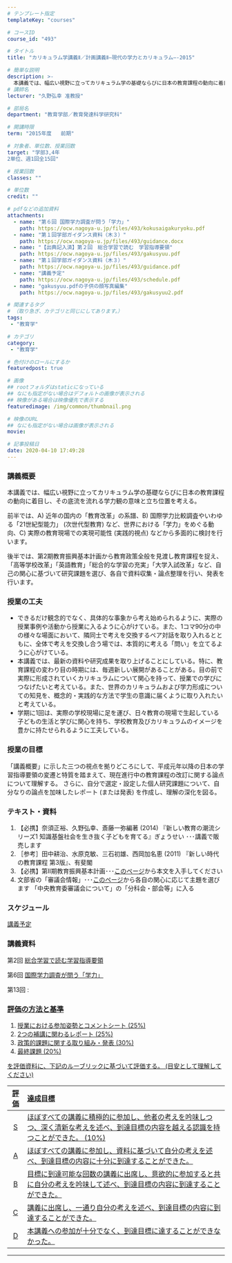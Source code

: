 ```yaml
---
# テンプレート指定
templateKey: "courses"

# コースID
course_id: "493"

# タイトル
title: "カリキュラム学講義Ⅱ／計画講義Ⅱ―現代の学力とカリキュラム―-2015"

# 簡単な説明
description: >-
  本講義では、幅広い視野に立ってカリキュラム学の基礎ならびに日本の教育課程の動向に着目し、その底流を流れる学力観の意味と立ち位置を考える。前半では、A) 近年の国内の「教育改革」の系譜、B) 国際学力比較調査やいわゆる「21世紀型能力」 (次世代型教育) など、世界における「学力」をめぐる動向、C) 実際の教育現場での実現可能性 (実践的視点) などから多面的に検討を行います。後半では、第2 ....
# 講師名
lecturer: "久野弘幸 准教授"

# 部局名
department: "教育学部／教育発達科学研究科"

# 開講時限
term: "2015年度	前期"

# 対象者、単位数、授業回数
target: "学部3,4年
2単位、週1回全15回"

# 授業回数
classes: ""

# 単位数
credit: ""

# pdfなどの追加資料
attachments:
  - name: "第６回 国際学力調査が問う「学力」" 
    path: https://ocw.nagoya-u.jp/files/493/kokusaigakuryoku.pdf
  - name: "第１回学部ガイダンス資料（木３）" 
    path: https://ocw.nagoya-u.jp/files/493/guidance.docx
  - name: "【出典記入済】第２回　総合学習で読む　学習指導要領" 
    path: https://ocw.nagoya-u.jp/files/493/gakusyuu.pdf
  - name: "第１回学部ガイダンス資料（木３）" 
    path: https://ocw.nagoya-u.jp/files/493/guidance.pdf
  - name: "講義予定" 
    path: https://ocw.nagoya-u.jp/files/493/schedule.pdf
  - name: "gakusyuu.pdfの子供の顔写真編集" 
    path: https://ocw.nagoya-u.jp/files/493/gakusyuu2.pdf

# 関連するタグ
# （取り急ぎ、カテゴリと同じにしてあります。）
tags:
 - "教育学"

# カテゴリ
category:
 - "教育学"

# 色付けのロールにするか
featuredpost: true

# 画像
## rootフォルダはstaticになっている
## なにも指定がない場合はデフォルトの画像が表示される
## 映像がある場合は映像優先で表示する
featuredimage: /img/common/thumbnail.png

# 映像のURL
## なにも指定がない場合は画像が表示される
movie: 

# 記事投稿日
date: 2020-04-10 17:49:28
---
```


### 講義概要

本講義では、幅広い視野に立ってカリキュラム学の基礎ならびに日本の教育課程の動向に着目し、その底流を流れる学力観の意味と立ち位置を考える。

前半では、A) 近年の国内の「教育改革」の系譜、B) 国際学力比較調査やいわゆる「21世紀型能力」 (次世代型教育) など、世界における「学力」をめぐる動向、C) 実際の教育現場での実現可能性 (実践的視点) などから多面的に検討を行います。

後半では、第2期教育振興基本計画から教育政策全般を見渡し教育課程を捉え、「高等学校改革」「英語教育」「総合的な学習の充実」「大学入試改革」など、自己の関心に基づいて研究課題を選び、各自で資料収集・論点整理を行い、発表を行います。


### 授業の工夫

* できるだけ観念的でなく、具体的な事象から考え始められるように、実際の授業事例や活動から授業に入るように心がけている。また、1コマ90分の中の様々な場面において、隣同士で考えを交換するペア対話を取り入れるとともに、全体で考えを交換し合う場では、本質的に考える「問い」を立てるように心がけている。
* 本講義では、最新の資料や研究成果を取り上げることにしている。特に、教育課程の変わり目の時期には、毎週新しい展開があることがある。目の前で実際に形成されていくカリキュラムについて関心を持って、授業での学びにつなげたいと考えている。また、世界のカリキュラムおよび学力形成についての知見を、概念的・実践的な方法で学生の意識に届くように取り入れたいと考えている。
* 学期に1回は、実際の学校現場に足を運び、日々教育の現場で生起している子どもの生活と学びに関心を持ち、学校教育及びカリキュラムのイメージを豊かに持たせられるように工夫している。





### 授業の目標

「講義概要」に示した三つの視点を拠りどころにして、平成元年以降の日本の学習指導要領の変遷と特質を踏まえて、現在進行中の教育課程の改訂に関する論点について理解する。 さらに、自分で選定・設定した個人研究課題について、自分なりの論点を加味したレポート (または発表) を作成し、理解の深化を図る。

### テキスト・資料

1. 【必携】奈須正裕、久野弘幸、斎藤一弥編著 (2014) 『新しい教育の潮流シリーズ1 知識基盤社会を生き抜く子どもを育てる』ぎょうせい ･･･講義で販売します
2. ［参考］田中耕治、水原克敏、三石初雄、西岡加名恵 (2011) 『新しい時代の教育課程 第3版』、有斐閣
3. 【必携】第Ⅱ期教育振興基本計画･･･[このページ](http://www.mext.go.jp/b_menu/shingi/chukyo/chukyo9/sonota/1334511.htm)から本文を入手してください
4. 文部省の「審議会情報」･･･[このページ](http://www.mext.go.jp/b_menu/shingi/chukyo/chukyo0/index.htm)から各自の関心に応じて主題を選びます 「中央教育委審議会について」の「分科会・部会等」に入る


### スケジュール
[講義予定](https://ocw.nagoya-u.jp/files/493/schedule.pdf) 



### 講義資料

第2回
[総合学習で読む学習指導要領](https://ocw.nagoya-u.jp/files/493/gakusyuu2.pdf) 


第6回
[国際学力調査が問う「学力」](https://ocw.nagoya-u.jp/files/493/kokusaigakuryoku.pdf) 


第13回
: <a href="https://nuvideo.media.nagoya-u.ac.jp/embed/cf3ac3aab06f4256effe9059bf4b549491a4bbd0" target="blank" width="640" height="360" frameborder="0" allowfullscreen></iframe>





### 評価の方法と基準

1.  授業における参加姿勢とコメントシート (25%)
2.  2つの補講に関わるレポート (25%)
3.  政策的課題に関する取り組み・発表 (30%)
4.  最終課題 (20%)

を評価資料に、下記のルーブリックに基づいて評価する。 (目安として理解してください)

|評価|達成目標 |
|:-:|:-|
|S | ほぼすべての講義に積極的に参加し、他者の考えを吟味しつつ、深く清新な考えを述べ、到達目標の内容を越える認識を持つことができた。 (10%) |
|A | ほぼすべての講義に参加し、資料に基づいて自分の考えを述べ、到達目標の内容に十分に到達することができた。|
|B | 目標に到達可能な回数の講義に出席し、意欲的に参加すると共に自分の考えを吟味して述べ、到達目標の内容に到達することができた。|
|C | 講義に出席し、一通り自分の考えを述べ、到達目標の内容に到達することができた。|
|D | 本講義への参加が十分でなく、到達目標に達することができなかった。|



-----